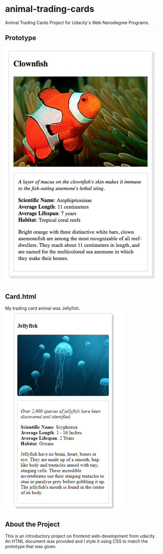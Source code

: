 # animal-trading-cards
Animal Trading Cards Project for Udacity's Web Nanodegree Programs.

## Prototype
![Clown Fish](./design-prototype.png)

## Card.html
My trading card animal was Jellyfish.
![Jelly Fish](./card.png)

## About the Project 
This is an introductory project on frontend web-development from udacity.
An HTML document was provided and I style it using CSS to match the prototype that was given.

